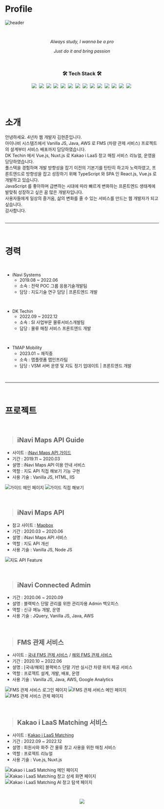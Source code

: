 # Profile

![header](https://capsule-render.vercel.app/api?text=HyunjoonKim&type=Rounded&color=97dbae&fontColor-ffffff&section=header&animation=twinkling)

<br>

<p align='center'><i>Always study, I wanna be a pro</i></p>

<p align='center'><i>Just do it and bring passion</i></p>

<br>

<h3 align="center">🛠 Tech Stack 🛠</h3>

<p align="center">
  <img src="https://img.shields.io/badge/HTML-E34F26?style=flat-square&logo=HTML5&logoColor=white"/></a>&nbsp 
  <img src="https://img.shields.io/badge/Javascript-ffb13b?style=flat-square&logo=javascript&logoColor=white"/></a>&nbsp 
  <img src="https://img.shields.io/badge/Vue-4FC08D?style=flat-square&logo=Vue.js&logoColor=white"/></a>&nbsp
  <img src="https://img.shields.io/badge/Node-339933?style=flat-square&logo=Node.js&logoColor=white"/></a>&nbsp
  <img src="https://img.shields.io/badge/Nuxt-00DC82?style=flat-square&logo=Nuxt.js&logoColor=white"/></a>&nbsp
  <img src="https://img.shields.io/badge/Vuetify-1867C0?style=flat-square&logo=Vuetify&logoColor=white"/></a>&nbsp
  <img src="https://img.shields.io/badge/Java-ED8B00?style=flat-square&logo=java&logoColor=white"/></a>&nbsp
  <img src="https://img.shields.io/badge/Spring-6DB33F?style=flat-square&logo=Spring&logoColor=white"/></a>&nbsp 
  <img src="https://img.shields.io/badge/SpringBoot-6DB33F?style=flat-square&logo=SpringBoot&logoColor=white"/></a>&nbsp
  <img src="https://img.shields.io/badge/MySQL-E6B91E?style=flat-square&logo=MySql&logoColor=white"/></a>&nbsp
  <img src="https://img.shields.io/badge/CentOS-262577?style=flat-square&logo=centOS&logoColor=white"/></a>&nbsp
  <img src="https://img.shields.io/badge/Docker-2496ED?style=flat-square&logo=Docker&logoColor=white"/></a>&nbsp
  <img src="https://img.shields.io/badge/AWS-333664?style=flat-square&logo=amazon-aws&logoColor=white"/></a>&nbsp
  <img src="https://img.shields.io/badge/Google_Analytics-E37400?style=flat-square&logo=google-analytics&logoColor=white"/></a>&nbsp  
</p>

<br><br>

# **소개**

안녕하세요. 4년차 웹 개발자 김현준입니다. 
<br>
아이나비 시스템즈에서 Vanilla JS, Java, AWS 로 FMS (차량 관제 서비스) 프로젝트의 설계부터 서비스 배포까지 담당하였습니다.
<br>
DK Techin 에서 Vue.js, Nuxt.js 로 Kakao i LaaS 창고 매칭 서비스 리뉴얼, 운영을 담당하였습니다.
<br>
풀스택을 경험하며 개발 방향성을 잡기 이전의 기본기를 탄탄히 하고자 노력하였고, 프론트엔드로 방향성을 잡고 성장하기 위해 TypeScript 와 SPA 인 React.js, Vue.js 로 개발하고 있습니다.
<br>
JavaScript 를 좋아하며 급변하는 시대에 따라 빠르게 변화하는 프론트엔드 생태계에 발맞춰 성장하고 싶은 꿈 많은 개발자입니다. 
<br>
사용자들에게 일상의 즐거움, 삶의 변화를 줄 수 있는 서비스를 만드는 웹 개발자가 되고 싶습니다.
<br>
감사합니다. 
<br><br>

***
<br>

# **경력**

<br>

- iNavi Systems
  + 2019.08 ~ 2022.06
  + 소속 : 전략 POC 그룹 응용기술개발팀
  + 담당 : 지도기술 연구 담당 | 프론트엔드 개발

<br>

- DK Techin
  + 2022.09 ~ 2022.12
  + 소속 : SI 사업부문 물류서비스개발팀
  + 담당 : 물류 매칭 서비스 프론트엔드 개발

<br>

- TMAP Mobility
  + 2023.01 ~ 재직중
  + 소속 : 맵플랫폼 맵인프라팀
  + 담당 : VSM 서버 운영 및 지도 정기 업데이트 | 프론트엔드 개발

<br>

***
<br>

# **프로젝트**

<br>

> ## iNavi Maps API Guide

- 사이트 : [iNavi Maps API 가이드](http://imapsapi.inavi.com/guide.html)
- 기간 : 2019.11 ~ 2020.03
- 설명 : iNavi Maps API 이용 안내 서비스
- 역할 : 지도 API 직접 해보기 기능 구현
- 사용 기술 : Vanilla JS, HTML, IIS

![가이드 메인 페이지](./images/iNavi_Maps_API_Guide_Main.PNG)
![가이드 직접 해보기](./images/iNavi_Maps_API_Guide_Request.PNG)

<br>

> ## iNavi Maps API

- 참고 사이트 : [Mapbox](https://www.mapbox.com/)
- 기간 : 2020.03 ~ 2020.06
- 설명 : iNavi Maps API 서비스
- 역할 : 지도 API 개선
- 사용 기술 : Vanilla JS, Node JS

![지도 API Feature](./images/iNavi_Maps_API_Feature.PNG)

<br>

> ## iNavi Connected Admin

- 기간 : 2020.06 ~ 2020.09
- 설명 : 블랙박스 단말 관리를 위한 관리자용 Admin 백오피스
- 역할 : 신규 메뉴 개발, 운영
- 사용 기술 : JQuery, Vanilla JS, Java, AWS

<br>

> ## FMS 관제 서비스

- 사이트 : [국내 FMS 관제 서비스](http://fms.inavisys.com/) / [해외 FMS 관제 서비스](https://www.thinkwareconnected.com/)
- 기간 : 2020.10 ~ 2022.06
- 설명 : [국내/해외] 블랙박스 단말 기반 실시간 차량 위치 제공 서비스
- 역할 : 프로젝트 설계, 개발, 배포, 운영
- 사용 기술 : Vanilla JS, Java, AWS, Google Analytics

![FMS 관제 서비스 로그인 페이지](./images/FMS_Login.PNG)
![FMS 관제 서비스 메인 페이지](./images/FMS_Main.PNG)
![FMS 관제 서비스 관제 페이지](./images/FMS_Location.PNG)

<br>

> ## Kakao i LaaS Matching 서비스

- 사이트 : [Kakao i LaaS Matching](https://kakaoilaas.com/?utm_source=google_pc&tum_medium=sa&utm_campaign=kakaoilaas&utm_term=laas&gclid=CjwKCAiAmuKbBhA2EiwAxQnt7z4cN4BIDDHQNVK5VerzfWIxS1J-oqHt0_zxYBpQz8YGyoFWJ8X0KRoCcaEQAvD_BwE)
- 기간 : 2022.09 ~ 2022.12
- 설명 : 회원사와 화주 간 물류 창고 사용을 위한 매칭 서비스
- 역할 : 프로젝트 리뉴얼
- 사용 기술 : Vue.js, Nuxt.js

![Kakao i LaaS Matching 메인 페이지](./images/KAKAO_i_LaaS_Matching_Main.PNG)
![Kakao i LaaS Matching 창고 상세 화면 페이지](./images/KAKAO_i_LaaS_Matching_Detail.PNG)
![Kakao i LaaS Matching AI 창고 탐색 페이지](./images/KAKAO_i_LaaS_Matching_AI.PNG)

<br>

<p align="center">
<a href="https://hits.seeyoufarm.com"><img src="https://hits.seeyoufarm.com/api/count/incr/badge.svg?url=https%3A%2F%2Fgithub.com%2FhyunjoonKim92&count_bg=%236BD9AB&title_bg=%235C5C5C&icon=github.svg&icon_color=%23D7D7D7&title=hits&edge_flat=false"/></a>
</p>